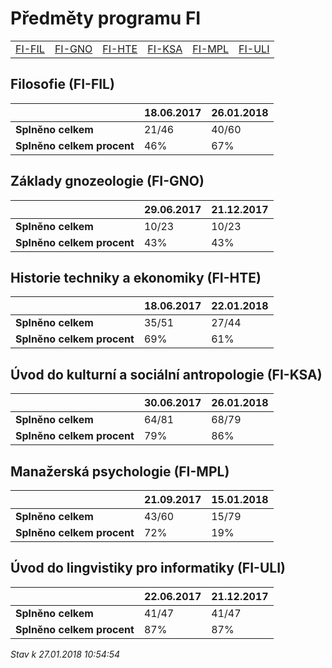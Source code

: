 # Předměty programu FI


| | | | | | |
|-|-|-|-|-|-|
|[FI-FIL](#filosofie-fi-fil) | [FI-GNO](#základy-gnozeologie-fi-gno) | [FI-HTE](#historie-techniky-a-ekonomiky-fi-hte) | [FI-KSA](#úvod-do-kulturní-a-sociální-antropologie-fi-ksa) | [FI-MPL](#manažerská-psychologie-fi-mpl) | [FI-ULI](#úvod-do-lingvistiky-pro-informatiky-fi-uli)|

        
## Filosofie (FI-FIL)

|                          |18.06.2017|26.01.2018|
|--------------------------|--------------------|--------------------|
|**Splněno celkem**        |21/46|40/60|
|**Splněno celkem procent**|46%|67%|


## Základy gnozeologie (FI-GNO)

|                          |29.06.2017|21.12.2017|
|--------------------------|--------------------|--------------------|
|**Splněno celkem**        |10/23|10/23|
|**Splněno celkem procent**|43%|43%|


## Historie techniky a ekonomiky (FI-HTE)

|                          |18.06.2017|22.01.2018|
|--------------------------|--------------------|--------------------|
|**Splněno celkem**        |35/51|27/44|
|**Splněno celkem procent**|69%|61%|


## Úvod do kulturní a sociální antropologie (FI-KSA)

|                          |30.06.2017|26.01.2018|
|--------------------------|--------------------|--------------------|
|**Splněno celkem**        |64/81|68/79|
|**Splněno celkem procent**|79%|86%|


## Manažerská psychologie (FI-MPL)

|                          |21.09.2017|15.01.2018|
|--------------------------|--------------------|--------------------|
|**Splněno celkem**        |43/60|15/79|
|**Splněno celkem procent**|72%|19%|


## Úvod do lingvistiky pro informatiky (FI-ULI)

|                          |22.06.2017|21.12.2017|
|--------------------------|--------------------|--------------------|
|**Splněno celkem**        |41/47|41/47|
|**Splněno celkem procent**|87%|87%|




*Stav k 27.01.2018 10:54:54*